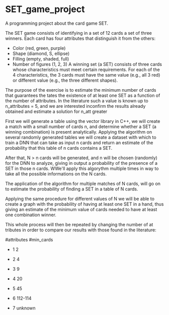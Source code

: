 # SET_game_project
A programming project about the card game SET.

The SET game consists of identifying in a set of 12 cards a set of three winners. Each card has four attributes that distinguish it from the others:
 - Color (red, green, purple)
 - Shape (diamond, S, ellipse)
 - Filling (empty, shaded, full)
 - Number of figures (1, 2, 3)
A winning set (a SET) consists of three cards whose characteristics must meet certain requirements. For each of the 4 characteristics, the 3 cards
must have the same value (e.g., all 3 red) or different value (e.g., the three different shapes).

The purpose of the exercise is to estimate the minimum number of cards that guarantees the tates the existence of at least one SET as a function of the number of attributes.
In the literature such a value is known up to n_attributes = 5, and we are interested inconfirm the results already obtained and estimate a solution for n_att greater

First we will generate a table using the vector library in C++, we will create a match with a small number of cards n, and determine whether
a SET (a winning combination) is present analytically. Applying the algorithm on several randomly generated tables we will create a dataset with which to
train a DNN that can take as input n cards and return an estimate of the probability that this table of n cards contains a SET.
 
After that, N > n cards will be generated, and n will be chosen (randomly) for the DNN to analyze, giving in output a probability of the presence of a SET in those n cards.
WWe'll apply this algorythm multiple times in way to take all the possible informations on the N cards.

The application of the algorithm for multiple matches of N cards, will go on to estimate the probability of finding a SET in a table of N cards.

Applying the same procedure for different values of N we will be able to create a graph with the probability of having at least one SET in a hand, thus giving an
estimate of the minimum value of cards needed to have at least one combination winner.

This whole process will then be repeated by changing the number of at tributes in order to compare our results with those found in the literature:

#attributes    #min_cards

- 1               2

- 2               4

- 3               9

- 4               20

- 5               45

- 6               112-114

- 7               unknown
    
